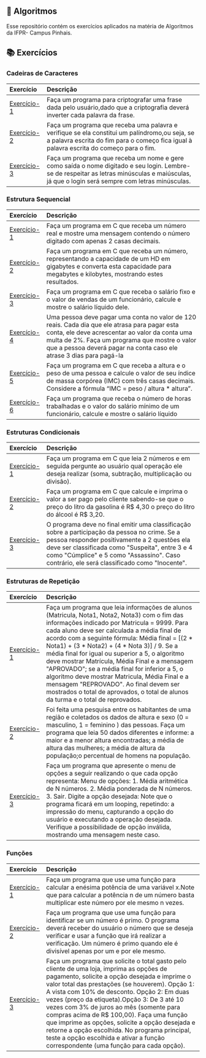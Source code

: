 ## :ledger: Algoritmos

Esse repositório contém os exercícios aplicados na matéria de Algoritmos da IFPR- Campus Pinhais.

## :books: Exercícios

### Cadeiras de Caracteres

| Exercício    | Descrição                           |
| :--------------  | :--------------------------------- |
| [Exercício-1](https://github.com/MatheusPrudente/Algoritmos-C/blob/main/Cadeiras%20de%20Caracteres/Exercício%2001.c)  | Faça um programa para criptografar uma frase dada pelo usuário,dado que a criptografia deverá inverter cada palavra da frase. |
| [Exercício-2](https://github.com/MatheusPrudente/Algoritmos-C/blob/main/Cadeiras%20de%20Caracteres/Exercício%2002.c)  | Faça um programa que receba uma palavra e verifique se ela constitui um palíndromo,ou seja, se a palavra escrita do fim para o começo fica igual à palavra escrita do começo para o fim. |
| [Exercício-3](https://github.com/MatheusPrudente/Algoritmos-C/blob/main/Cadeiras%20de%20Caracteres/Exercício%2003.c)  | Faça um programa que receba um nome e gere como saída o nome digitado e seu login. Lembre-se de respeitar as letras minúsculas e maiúsculas, já que o login será sempre com letras minúsculas. |

### Estrutura Sequencial

| Exercício    | Descrição                           |
| :--------------  | :--------------------------------- |
| [Exercício-1](https://github.com/MatheusPrudente/Algoritmos-C/blob/main/Estrutura%20Sequencial/Exercício%2001.c)  | Faça um programa em C que receba um número real e mostre uma mensagem contendo o número digitado com apenas 2 casas decimais. |
| [Exercício-2](https://github.com/MatheusPrudente/Algoritmos-C/blob/main/Estrutura%20Sequencial/Exercício%2002.c)  | Faça um programa em C que receba um número, representando a capacidade de um HD em gigabytes e converta esta capacidade para megabytes e kilobytes, mostrando estes resultados. |
| [Exercício-3](https://github.com/MatheusPrudente/Algoritmos-C/blob/main/Estrutura%20Sequencial/Exercício%2003.c)  | Faça um programa em C que receba o salário fixo e o valor de vendas de um funcionário, calcule e mostre o salário líquido dele. |
| [Exercício-4](https://github.com/MatheusPrudente/Algoritmos-C/blob/main/Estrutura%20Sequencial/Exercício%2003.c)  | Uma pessoa deve pagar uma conta no valor de 120 reais. Cada dia que ele atrasa para pagar esta conta, ele deve acrescentar ao valor da conta uma multa de 2%. Faça um programa que mostre o valor que a pessoa deverá pagar na conta caso ele atrase 3 dias para pagá-la |
| [Exercício-5](https://github.com/MatheusPrudente/Algoritmos-C/blob/main/Estrutura%20Sequencial/Exercício%2005.c)  | Faça um programa em C que receba a altura e o peso de uma pessoa e calcule o valor de seu índice de massa corpórea (IMC) com  três casas decimais. Considere a fórmula “IMC = peso / altura * altura”. |
| [Exercício-6](https://github.com/MatheusPrudente/Algoritmos-C/blob/main/Estrutura%20Sequencial/Exercício%2006.c)  | Faça um programa que receba o número de horas trabalhadas e o valor do salário mínimo de um funcionário, calcule e mostre o salário líquido |


### Estruturas Condicionais

| Exercício    | Descrição                           |
| :--------------  | :--------------------------------- |
| [Exercício-1](https://github.com/MatheusPrudente/Algoritmos-C/blob/main/Estruturas%20Condicionais/Exercício%2001.c)  | Faça um programa em C que leia 2 números e em seguida pergunte ao usuário qual operação ele deseja realizar (soma, subtração, multiplicação ou divisão). |
| [Exercício-2](https://github.com/MatheusPrudente/Algoritmos-C/blob/main/Estruturas%20Condicionais/Exercício%2002.c)  | Faça um programa em C que calcule e imprima o valor a ser pago pelo cliente sabendo-se que o preço do litro da gasolina é R$ 4,30 o preço do litro do álcool é R$ 3,20. |
| [Exercício-3](https://github.com/MatheusPrudente/Algoritmos-C/blob/main/Estruturas%20Condicionais/Exercício%2003.c)  | O programa deve no final emitir uma classificação sobre a participação da pessoa no crime. Se a pessoa responder positivamente a 2 questões ela deve ser classificada como "Suspeita", entre 3 e 4 como "Cúmplice" e 5 como "Assassino". Caso contrário, ele será classificado como "Inocente". |

### Estruturas de Repetição

| Exercício    | Descrição                           |
| :--------------  | :--------------------------------- |
| [Exercício-1](https://github.com/MatheusPrudente/Algoritmos-C/blob/main/Estruturas%20de%20Repetição/Exercício%2001.c)  | Faça um programa que leia informações de alunos (Matricula, Nota1, Nota2, Nota3) com o fim das informações indicado por Matricula = 9999. Para cada aluno deve ser calculada a média final de acordo com a seguinte fórmula: Média final = [(2 * Nota1) + (3 * Nota2) + (4 * Nota 3)] / 9. Se a média final for igual ou superior a 5, o algoritmo deve mostrar Matrícula, Média Final e a mensagem "APROVADO"; se a média final for inferior a 5, o algoritmo deve mostrar Matricula, Média Final e a mensagem "REPROVADO". Ao final devem ser mostrados o total de aprovados, o total de alunos da turma e o total de reprovados. |
| [Exercício-2](https://github.com/MatheusPrudente/Algoritmos-C/blob/main/Estruturas%20de%20Repetição/Exercício%2002.c)  | Foi feita uma pesquisa entre os habitantes de uma região e coletados os dados de altura e sexo (0 = masculino, 1 = feminino ) das pessoas. Faça um programa que leia 50 dados diferentes e informe: a maior e a menor altura encontradas; a média de altura das mulheres; a média de altura da população;o percentual de homens na população.|
| [Exercício-3](https://github.com/MatheusPrudente/Algoritmos-C/blob/main/Estruturas%20de%20Repetição/Exercício%2003.c)  | Faça um programa que apresente o menu de opções a seguir realizando o que cada opção representa: Menu de opções: 1.    Média aritmética de N números. 2.    Média ponderada de N números. 3.    Sair. Digite a opção desejada: Note que o programa ficará em um looping, repetindo: a impressão do menu, capturando a opção do usuário e executando a operação desejada. Verifique a possibilidade de opção inválida, mostrando uma mensagem neste caso.|

### Funções
| Exercício    | Descrição                           |
| :--------------  | :--------------------------------- |
| [Exercício-1](https://github.com/MatheusPrudente/Algoritmos-C/blob/main/Funções/Exercício%2001.c)  | Faça um programa que use uma função para calcular a enésima potência de uma variável x.Note que para calcular a potência n de um número basta multiplicar este número por ele mesmo n vezes. |
| [Exercício-2](https://github.com/MatheusPrudente/Algoritmos-C/blob/main/Funções/Exercício%2002.c)  | Faça um programa que use uma função para identificar se um número é primo. O programa deverá receber do usuário o número que se deseja verificar e usar a função que irá realizar a verificação. Um número é primo quando ele é divisível apenas por um e por ele mesmo. |
| [Exercício-3](https://github.com/MatheusPrudente/Algoritmos-C/blob/main/Funções/Exercício%2003.c)  | Faça um programa que solicite o total gasto pelo cliente de uma loja, imprima as opções de pagamento, solicite a opção desejada e imprime o valor total das prestações (se houverem). Opção 1: A vista com 10% de desconto. Opção 2: Em duas vezes (preço da etiqueta).Opção 3: De 3 até 10 vezes com 3% de juros ao mês (somente para compras acima de R$ 100,00). Faça uma função que imprime as opções, solicite a opção desejada e retorne a opção escolhida. No programa principal, teste a opção escolhida e ativar a função correspondente (uma função para cada opção).|


